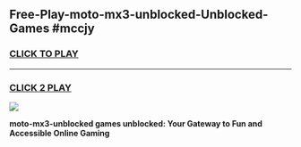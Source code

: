 
## Free-Play-moto-mx3-unblocked-Unblocked-Games #mccjy
<h3>
<a href="https://news.freeplayer.one?title=moto-mx3-unblocked&ref=8M">CLICK TO PLAY</a></h3>
<hr>

<h3>
<a href="https://news.freeplayer.one?title=moto-mx3-unblocked&ref=8M">CLICK 2 PLAY</a>
  
</h3>

<a href="https://news.freeplayer.one?title=moto-mx3-unblocked&ref=8M"><img src="https://clearcache.store/games.png"></a>


**moto-mx3-unblocked games unblocked: Your Gateway to Fun and Accessible Online Gaming**

